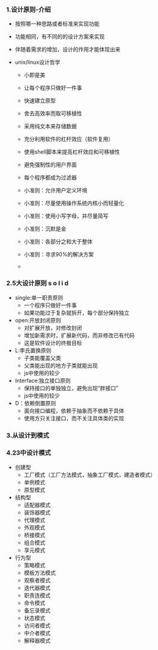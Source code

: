 ### 1.设计原则-介绍

- 按照哪一种思路或者标准来实现功能

- 功能相同，有不同的的设计方案来实现

- 伴随着需求的增加，设计的作用才能体现出来

- unix/linux设计哲学

  - 小即是美
  - 让每个程序只做好一件事
  - 快速建立原型
  - 舍去高效率而取可移植性
  - 采用纯文本来存储数据
  - 充分利用软件的杠杆效应（软件复用）
  - 使用shell脚本来提高杠杆效应和可移植性
  - 避免强制性的用户界面
  - 每个程序都成为过滤器

  

  

  - 小准则：允许用户定义环境
  - 小准则：尽量使用操作系统内核小而轻量化
  - 小准则：使用小写字母，并尽量简写
  - 小准则：沉默是金
  - 小准则：各部分之和大于整体
  - 小准则：寻求90%的解决方案
  - 

### 2.5大设计原则 s o l i d

- single:单一职责原则
  - 一个程序只做好一件事
  - 如果功能过于复杂就拆开，每个部分保持独立
- open:开放封闭原则
  - 对扩展开放，对修改封闭
  - 增加新需求时，扩展新代码，而非修改已有代码
  - 这是软件设计的终极目标
- L:李氏置换原则
  - 子类能覆盖父类
  - 父类能出现的地方子类就能出现
  - js中使用的较少
- Interface:独立接口原则
  - 保持接口的单独独立，避免出现“胖接口”
  - js中使用的较少
- D：依赖倒置原则
  -  面向接口编程，依赖于抽象而不依赖于具体
  - 使用方只关注接口，而不关注具体类的实现

### 3.从设计到模式

### 4.23中设计模式

- 创建型
  - 工厂模式（工厂方法模式，抽象工厂模式，建造者模式）
  - 单例模式
  - 原型模式
- 结构型
  - 适配器模式
  - 装饰器模式
  - 代理模式
  - 外观模式
  - 桥接模式
  - 组合模式
  - 享元模式
- 行为型
  - 策略模式
  - 模板方法模式
  - 观察者模式
  - 迭代器模式
  - 职责连模式
  - 命令模式
  - 备忘录模式
  - 状态模式
  - 访问者模式
  - 中介者模式
  - 解释器模式

